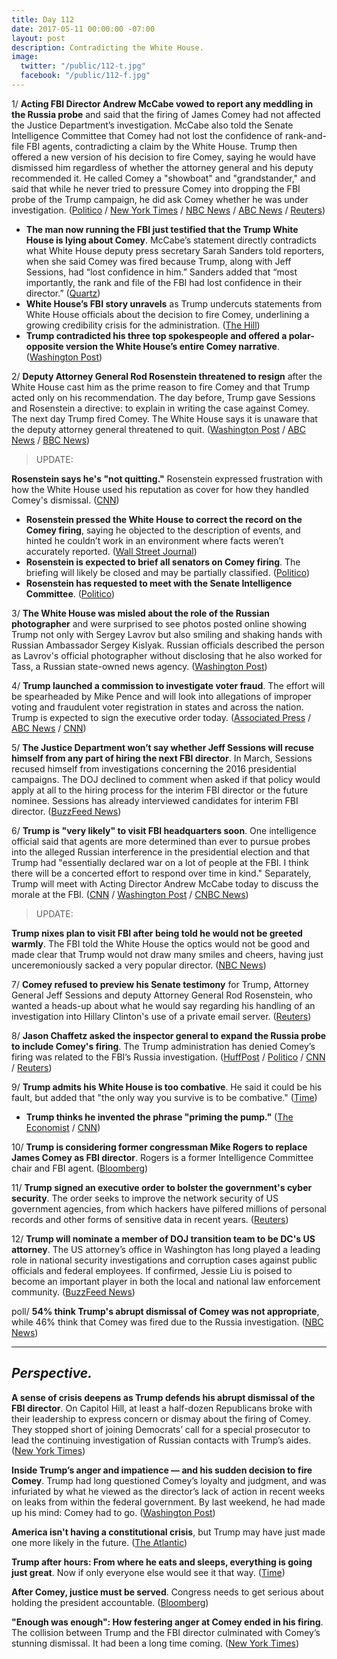 ```yaml
---
title: Day 112
date: 2017-05-11 00:00:00 -07:00
layout: post
description: Contradicting the White House.
image:
  twitter: "/public/112-t.jpg"
  facebook: "/public/112-f.jpg"
---
```


1/ **Acting FBI Director Andrew McCabe vowed to report any meddling in the Russia probe** and said that the firing of James Comey had not affected the Justice Department’s investigation. McCabe also told the Senate Intelligence Committee that Comey had not lost the confidence of rank-and-file FBI agents, contradicting a claim by the White House. Trump then offered a new version of his decision to fire Comey, saying he would have dismissed him regardless of whether the attorney general and his deputy recommended it. He called Comey a "showboat" and "grandstander," and said that while he never tried to pressure Comey into dropping the FBI probe of the Trump campaign, he did ask Comey whether he was under investigation. ([Politico](http://www.politico.com/story/2017/05/11/andrew-mccabe-vow-report-interference-fbi-russia-238265) / [New York Times](https://www.nytimes.com/2017/05/11/us/politics/trump-comey-showboat-fbi.html) / [NBC News](http://www.nbcnews.com/news/us-news/trump-reveals-he-asked-comey-whether-he-was-under-investigation-n757821) / [ABC News](http://abcnews.go.com/US/acting-fbi-chief-pushes-back-wh-assertion-rank/story?id=47346236) / [Reuters](http://www.reuters.com/article/us-usa-trump-fbi-idUSKBN1871I7?))

* **The man now running the FBI just testified that the Trump White House is lying about Comey**. McCabe’s statement directly contradicts what White House deputy press secretary Sarah Sanders told reporters, when she said Comey was fired because Trump, along with Jeff Sessions, had “lost confidence in him.” Sanders added that “most importantly, the rank and file of the FBI had lost confidence in their director.” ([Quartz](https://qz.com/981747/andrew-mccabe-the-man-now-running-the-fbi-just-said-the-white-house-is-lying/))
* **White House’s FBI story unravels** as Trump undercuts statements from White House officials about the decision to fire Comey, underlining a growing credibility crisis for the administration. ([The Hill](http://thehill.com/homenews/administration/333008-white-houses-fbi-story-unravels))
* **Trump contradicted his three top spokespeople and offered a polar-opposite version the White House’s entire Comey narrative**. ([Washington Post](https://www.washingtonpost.com/news/the-fix/wp/2017/05/11/president-trump-just-decimated-the-white-houses-entire-comey-narrative/))

2/ **Deputy Attorney General Rod Rosenstein threatened to resign** after the White House cast him as the prime reason to fire Comey and that Trump acted only on his recommendation. The day before, Trump gave Sessions and Rosenstein a directive: to explain in writing the case against Comey. The next day Trump fired Comey. The White House says it is unaware that the deputy attorney general threatened to quit. ([Washington Post](https://www.washingtonpost.com/politics/how-trumps-anger-and-impatience-prompted-him-to-fire-the-fbi-director/2017/05/10/d9642334-359c-11e7-b373-418f6849a004_story.html) / [ABC News](http://abcnews.go.com/Politics/deputy-ag-rosenstein-verge-resigning-upset-wh-pinning/story?id=47342541) / [BBC News](http://www.bbc.com/news/world-us-canada-39886496))

> UPDATE:
>
**Rosenstein says he's "not quitting."** Rosenstein expressed frustration with how the White House used his reputation as cover for how they handled Comey's dismissal. ([CNN](http://www.cnn.com/2017/05/11/politics/rod-rosenstein-meeting-senate-intelligence-committee/index.html))
>

* **Rosenstein pressed the White House to correct the record on the Comey firing**, saying he objected to the description of events, and hinted he couldn’t work in an environment where facts weren’t accurately reported. ([Wall Street Journal](https://www.wsj.com/articles/rosenstein-pressed-white-house-to-correct-the-record-on-comey-firing-1494523639))
* **Rosenstein is expected to brief all senators on Comey firing**. The briefing will likely be closed and may be partially classified. ([Politico](http://www.politico.com/story/2017/05/11/rosenstein-invited-to-senate-for-all-members-briefing-238282))
* **Rosenstein has requested to meet with the Senate Intelligence Committee**. ([Politico](http://www.politico.com/story/2017/05/11/rosenstein-seeks-meeting-with-senate-intelligence-leaders-238268))

3/ **The White House was misled about the role of the Russian photographer** and were surprised to see photos posted online showing Trump not only with Sergey Lavrov but also smiling and shaking hands with Russian Ambassador Sergey Kislyak. Russian officials described the person as Lavrov's official photographer without disclosing that he also worked for Tass, a Russian state-owned news agency. ([Washington Post](https://www.washingtonpost.com/world/national-security/trump-to-meet-russian-foreign-minister-at-the-white-house-as-moscows-alleged-election-interference-is-back-in-spotlight/2017/05/10/c6717e4c-34f3-11e7-b412-62beef8121f7_story.html))

4/ **Trump launched a commission to investigate voter fraud**. The effort will be spearheaded by Mike Pence and will look into allegations of improper voting and fraudulent voter registration in states and across the nation. Trump is expected to sign the executive order today. ([Associated Press](https://apnews.com/78ecd2bdc0ca46a5ad2a1afb4cd122a2/AP-sources:-Trump-to-launch-panel-to-investigate-voter-fraud) / [ABC News](http://abcnews.go.com/Politics/president-trump-expected-launch-commission-election-integrity/story?id=47337222) / [CNN](http://edition.cnn.com/2017/05/11/politics/trump-election-integrity-voter-fraud/index.html))

5/ **The Justice Department won’t say whether Jeff Sessions will recuse himself from any part of hiring the next FBI director**. In March, Sessions recused himself from investigations concerning the 2016 presidential campaigns. The DOJ declined to comment when asked if that policy would apply at all to the hiring process for the interim FBI director or the future nominee. Sessions has already interviewed candidates for interim FBI director. ([BuzzFeed News](https://www.buzzfeed.com/zoetillman/the-justice-department-wont-say-whether-jeff-sessions-will?utm_term=.niDyy5DMY#.ukOxxm538))

6/ **Trump is "very likely" to visit FBI headquarters soon**. One intelligence official said that agents are more determined than ever to pursue probes into the alleged Russian interference in the presidential election and that Trump had "essentially declared war on a lot of people at the FBI. I think there will be a concerted effort to respond over time in kind." Separately, Trump will meet with Acting Director Andrew McCabe today to discuss the morale at the FBI. ([CNN](http://www.cnn.com/2017/05/11/politics/donald-trump-fbi-headquarters-visit/index.html) / [Washington Post](https://www.washingtonpost.com/news/post-politics/wp/2017/05/11/trump-very-likely-to-visit-fbi-headquarters-amid-tumult-over-comey-firing/) / [CNBC News](http://www.cnbc.com/2017/05/11/trump-planning-visit-to-fbi-headquarters-after-comey-firing-spokesperson.html))

> UPDATE:
>
**Trump nixes plan to visit FBI after being told he would not be greeted warmly**. The FBI told the White House the optics would not be good and made clear that Trump would not draw many smiles and cheers, having just unceremoniously sacked a very popular director. ([NBC News](http://www.nbcnews.com/politics/politics-news/trump-not-planning-visit-fbi-headquarters-after-comey-firing-spokesperson-n757771))
>


7/ **Comey refused to preview his Senate testimony** for Trump, Attorney General Jeff Sessions and deputy Attorney General Rod Rosenstein, who wanted a heads-up about what he would say regarding his handling of an investigation into Hillary Clinton's use of a private email server. ([Reuters](http://www.reuters.com/article/us-usa-trump-comey-decision-idUSKBN1862WP))

8/ **Jason Chaffetz asked the inspector general to expand the Russia probe to include Comey's firing**. The Trump administration has denied Comey’s firing was related to the FBI’s Russia investigation. ([HuffPost](http://www.huffingtonpost.com/entry/chaffetz-calls-for-doj-to-expand-russia-probe-to-include-comeys-firing_us_5913c31ce4b066b42170f893) / [Politico](http://www.politico.com/story/2017/05/10/chaffetz-comey-firing-justice-238240) / [CNN](http://www.cnn.com/2017/05/10/politics/jason-chaffetz-james-comey-firing-investigation/) / [Reuters](http://www.reuters.com/article/usa-trump-comey-idUSL1N1IC1VC))

9/ **Trump admits his White House is too combative**. He said it could be his fault, but added that "the only way you survive is to be combative." ([Time](http://time.com/4775040/donald-trump-time-interview-being-president/))

* **Trump thinks he invented the phrase "priming the pump."** ([The Economist](http://www.economist.com/Trumptranscript) / [CNN](http://www.cnn.com/2017/05/11/politics/donald-trump-priming-the-pump/))

10/ **Trump is considering former congressman Mike Rogers to replace James Comey as FBI director**. Rogers is a former Intelligence Committee chair and FBI agent. ([Bloomberg](https://www.bloomberg.com/politics/articles/2017-05-11/trump-said-to-consider-ex-congressman-rogers-for-fbi-director))

11/ **Trump signed an executive order to bolster the government's cyber security**. The order seeks to improve the network security of US government agencies, from which hackers have pilfered millions of personal records and other forms of sensitive data in recent years. ([Reuters](http://www.reuters.com/article/us-usa-trump-cyber-idUSKBN1872L9))

12/ **Trump will nominate a member of DOJ transition team to be DC's US attorney**. The US attorney’s office in Washington has long played a leading role in national security investigations and corruption cases against public officials and federal employees. If confirmed, Jessie Liu is poised to become an important player in both the local and national law enforcement community. ([BuzzFeed News](https://www.buzzfeed.com/zoetillman/trump-will-nominate-a-member-of-his-doj-transition-team-to))

poll/ **54% think Trump's abrupt dismissal of Comey was not appropriate**, while 46% think that Comey was fired due to the Russia investigation. ([NBC News](http://www.nbcnews.com/politics/politics-news/poll-majority-americans-think-comey-dismissal-was-inappropriate-n758106))

---

## _Perspective._

**A sense of crisis deepens as Trump defends his abrupt dismissal of the FBI director**. On Capitol Hill, at least a half-dozen Republicans broke with their leadership to express concern or dismay about the firing of Comey. They stopped short of joining Democrats’ call for a special prosecutor to lead the continuing investigation of Russian contacts with Trump’s aides. ([New York Times](https://www.nytimes.com/2017/05/10/us/politics/trump-comey-firing.html))

**Inside Trump’s anger and impatience — and his sudden decision to fire Comey**. Trump had long questioned Comey’s loyalty and judgment, and was infuriated by what he viewed as the director’s lack of action in recent weeks on leaks from within the federal government. By last weekend, he had made up his mind: Comey had to go. ([Washington Post](https://www.washingtonpost.com/politics/how-trumps-anger-and-impatience-prompted-him-to-fire-the-fbi-director/2017/05/10/d9642334-359c-11e7-b373-418f6849a004_story.html))

**America isn't having a constitutional crisis**, but Trump may have just made one more likely in the future. ([The Atlantic](https://www.theatlantic.com/politics/archive/2017/05/constitutional-crisis-trump-comey/526089/))

**Trump after hours: From where he eats and sleeps, everything is going just great**. Now if only everyone else would see it that way. ([Time](http://time.com/donald-trump-after-hours/))

**After Comey, justice must be served**. Congress needs to get serious about holding the president accountable. ([Bloomberg](https://www.bloomberg.com/view/articles/2017-05-10/after-comey-justice-must-be-served))

**"Enough was enough": How festering anger at Comey ended in his firing**. The collision between Trump and the FBI director culminated with Comey’s stunning dismissal. It had been a long time coming. ([New York Times](https://www.nytimes.com/2017/05/10/us/politics/how-trump-decided-to-fire-james-comey.html))